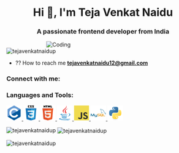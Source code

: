 <h1 align="center">Hi 👋, I'm Teja Venkat Naidu</h1>
<h3 align="center">A passionate frontend developer from India</h3>
<img src="https://miro.medium.com/v2/resize:fit:828/format:webp/1*4fNBO_UDYEVxM0E5T2FyJQ.gif" align ="right" width="400" alt="Coding" />



<p align="left"> <img src="https://komarev.com/ghpvc/?username=tejavenkatnaidup&label=Profile%20views&color=0e75b6&style=flat" alt="tejavenkatnaidup" /> </p>

- ?? How to reach me **tejavenkatnaidu12@gmail.com**

<h3 align="left">Connect with me:</h3>
<p align="left">
</p>

<h3 align="left">Languages and Tools:</h3>
<p align="left"> <a href="https://www.cprogramming.com/" target="_blank" rel="noreferrer"> <img src="https://raw.githubusercontent.com/devicons/devicon/master/icons/c/c-original.svg" alt="c" width="40" height="40"/> </a> <a href="https://www.w3schools.com/css/" target="_blank" rel="noreferrer"> <img src="https://raw.githubusercontent.com/devicons/devicon/master/icons/css3/css3-original-wordmark.svg" alt="css3" width="40" height="40"/> </a> <a href="https://www.w3.org/html/" target="_blank" rel="noreferrer"> <img src="https://raw.githubusercontent.com/devicons/devicon/master/icons/html5/html5-original-wordmark.svg" alt="html5" width="40" height="40"/> </a> <a href="https://www.java.com" target="_blank" rel="noreferrer"> <img src="https://raw.githubusercontent.com/devicons/devicon/master/icons/java/java-original.svg" alt="java" width="40" height="40"/> </a> <a href="https://developer.mozilla.org/en-US/docs/Web/JavaScript" target="_blank" rel="noreferrer"> <img src="https://raw.githubusercontent.com/devicons/devicon/master/icons/javascript/javascript-original.svg" alt="javascript" width="40" height="40"/> </a> <a href="https://www.mysql.com/" target="_blank" rel="noreferrer"> <img src="https://raw.githubusercontent.com/devicons/devicon/master/icons/mysql/mysql-original-wordmark.svg" alt="mysql" width="40" height="40"/> </a> <a href="https://www.python.org" target="_blank" rel="noreferrer"> <img src="https://raw.githubusercontent.com/devicons/devicon/master/icons/python/python-original.svg" alt="python" width="40" height="40"/> </a> </p>

<p><img align="left" src="https://github-readme-stats.vercel.app/api/top-langs?username=tejavenkatnaidup&show_icons=true&locale=en&layout=compact" alt="tejavenkatnaidup" /></p>

<p>&nbsp;<img align="center" src="https://github-readme-stats.vercel.app/api?username=tejavenkatnaidup&show_icons=true&locale=en" alt="tejavenkatnaidup" /></p>

<p><img align="center" src="https://github-readme-streak-stats.herokuapp.com/?user=tejavenkatnaidup&" alt="tejavenkatnaidup" /></p>
